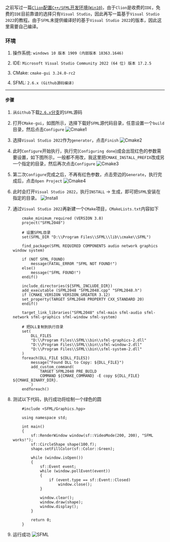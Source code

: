 
之前写过一篇[`Clion`配置`C++/SFML`开发环境(`Win10`)](/articles/16)，由于`Clion`是收费的`IDE`，免费的`IDE`目前靠谱的选择只有`Visual Studio`，因此再写一篇基于`Visual Studio 2022`的教程。由于`SFML`未提供编译好的基于`Visual Studio 2022`的版本，因此这里需要自己编译。  


### 环境
  
1. 操作系统: `windows 10 版本 1909 (内部版本 18363.1646)`  
  
2. IDE: `Microsoft Visual Studio Community 2022 (64 位) 版本 17.2.5`  
  
3. CMake: `cmake-gui 3.24.0-rc2`  

4. SFML: `2.6.x (Github源码编译)`   
  
---

#### 步骤
1. 从`Github`下载[`2.6.x`分支](https://github.com/SFML/SFML/tree/2.6.x)的`SFML`源码

2. 打开`CMake-gui`，如图所示，选择下载好`SFML`源代码目录，任意设置一个`build`目录，然后点击`Configure`
    ![Cmake1][1]

3. 选择`Visual Studio 2022`作为`generator`，点击`Finish`
    ![Cmake2][2]

4. 此时`Configure`开始执行，执行完(`Configuring done`)成会出现红色的参数需要设置，如下图所示，一般都不用改，我这里把`CMAKE_INSTALL_PREFIX`改成另一个指定的目录，然后再次点击`Configure`
    ![Cmake3][3]

5. 第二次`Configure`完成之后，不再有红色参数，点击旁边的`Generate`，执行完成后，点击`Open Project`
    ![Cmake4][4]

6. 此时会打开`Visual Studio 2022`，执行`INSTALL` -> 生成，即可把`SFML`安装在指定的目录。
    ![Install][5]

7. 通过`Visual Studio 2022`再新建一个`CMake`项目，`CMakeLists.txt`内容如下  

    ```
        cmake_minimum_required (VERSION 3.8)
        project("SFML2048")

        # 设置SFML目录
        set(SFML_DIR "D:\\Program Files\\SFML\\lib\\cmake\\SFML")

        find_package(SFML REQUIRED COMPONENTS audio network graphics window system)

        if (NOT SFML_FOUND)
            message(FATAL_ERROR "SFML NOT FOUND!")
        else()
            message("SFML FOUND!")
        endif()

        include_directories(${SFML_INCLUDE_DIR})
        add_executable (SFML2048 "SFML2048.cpp" "SFML2048.h")
        if (CMAKE_VERSION VERSION_GREATER 3.12)
        set_property(TARGET SFML2048 PROPERTY CXX_STANDARD 20)
        endif()

        target_link_libraries("SFML2048" sfml-main sfml-audio sfml-network sfml-graphics sfml-window sfml-system)

        # 把DLL复制到执行目录
        set(
            DLL_FILES
            "D:\\Program Files\\SFML\\bin\\sfml-graphics-2.dll"
            "D:\\Program Files\\SFML\\bin\\sfml-window-2.dll"
            "D:\\Program Files\\SFML\\bin\\sfml-system-2.dll"
        )
        foreach(DLL_FILE ${DLL_FILES})
            message("Found DLL to Copy: ${DLL_FILE}")
            add_custom_command(
                TARGET SFML2048 PRE_BUILD
                COMMAND ${CMAKE_COMMAND} -E copy ${DLL_FILE} ${CMAKE_BINARY_DIR}.
            )
        endforeach()
    ```

8. 测试以下代码，执行成功将绘制一个绿色的圆
    ```
        #include <SFML/Graphics.hpp>

        using namespace std;

        int main()
        {
            sf::RenderWindow window(sf::VideoMode(200, 200), "SFML works!");
            sf::CircleShape shape(100.f);
            shape.setFillColor(sf::Color::Green);

            while (window.isOpen())
            {
                sf::Event event;
                while (window.pollEvent(event))
                {
                    if (event.type == sf::Event::Closed)
                        window.close();
                }

                window.clear();
                window.draw(shape);
                window.display();
            }

            return 0;
        }
    ```

9. 运行成功
    ![SFML][6]

 [1]: /static/images/35/cmake1.jpg
 [2]: /static/images/35/cmake2.jpg
 [3]: /static/images/35/cmake3.jpg
 [4]: /static/images/35/cmake4.jpg
 [5]: /static/images/35/install_sfml1.jpg
 [6]: /static/images/35/SFML.jpg